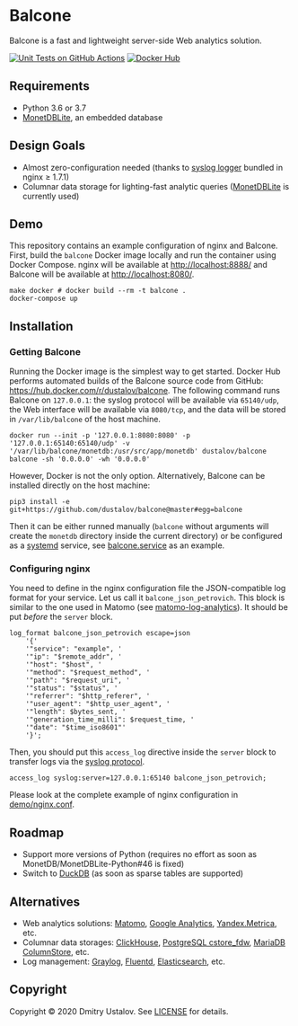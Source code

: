 # Balcone

Balcone is a fast and lightweight server-side Web analytics solution.

[![Unit Tests on GitHub Actions][github_tests_badge]][github_tests_link] [![Docker Hub][docker_hub_badge]][docker_hub_link]

[github_tests_badge]: https://github.com/dustalov/balcone/workflows/Unit%20Tests/badge.svg?branch=master
[github_tests_link]: https://github.com/dustalov/balcone/actions?query=workflow%3A%22Unit+Tests%22
[docker_hub_badge]: https://img.shields.io/docker/pulls/dustalov/balcone
[docker_hub_link]: https://hub.docker.com/r/dustalov/balcone

## Requirements

* Python 3.6 or 3.7
* [MonetDBLite](https://github.com/monetDB/MonetDBLite-Python), an embedded database

## Design Goals

* Almost zero-configuration needed (thanks to [syslog logger](https://nginx.org/en/docs/syslog.html) bundled in nginx &geq; 1.7.1)
* Columnar data storage for lighting-fast analytic queries ([MonetDBLite](https://github.com/monetDB/MonetDBLite-Python) is currently used)

## Demo

This repository contains an example configuration of nginx and Balcone. First, build the `balcone` Docker image locally and run the container using Docker Compose. nginx will be available at <http://localhost:8888/> and Balcone will be available at <http://localhost:8080/>.

```shell
make docker # docker build --rm -t balcone .
docker-compose up
```

## Installation

### Getting Balcone

Running the Docker image is the simplest way to get started. Docker Hub performs automated builds of the Balcone source code from GitHub: <https://hub.docker.com/r/dustalov/balcone>. The following command runs Balcone on `127.0.0.1`: the syslog protocol will be available via `65140/udp`, the Web interface will be available via `8080/tcp`, and the data will be stored in `/var/lib/balcone` of the host machine.

```shell
docker run --init -p '127.0.0.1:8080:8080' -p '127.0.0.1:65140:65140/udp' -v '/var/lib/balcone/monetdb:/usr/src/app/monetdb' dustalov/balcone balcone -sh '0.0.0.0' -wh '0.0.0.0'
```

However, Docker is not the only option. Alternatively, Balcone can be installed directly on the host machine:

```shell
pip3 install -e git+https://github.com/dustalov/balcone@master#egg=balcone
```

Then it can be either runned manually (`balcone` without arguments will create the `monetdb` directory inside the current directory) or be configured as a [systemd](https://systemd.io/) service, see [balcone.service](balcone.service) as an example.

### Configuring nginx

You need to define in the nginx configuration file the JSON-compatible log format for your service. Let us call it `balcone_json_petrovich`. This block is similar to the one used in Matomo (see [matomo-log-analytics](https://github.com/matomo-org/matomo-log-analytics)). It should be put *before* the `server` block.

```Nginx
log_format balcone_json_petrovich escape=json
    '{'
    '"service": "example", '
    '"ip": "$remote_addr", '
    '"host": "$host", '
    '"method": "$request_method", '
    '"path": "$request_uri", '
    '"status": "$status", '
    '"referrer": "$http_referer", '
    '"user_agent": "$http_user_agent", '
    '"length": $bytes_sent, '
    '"generation_time_milli": $request_time, '
    '"date": "$time_iso8601"'
    '}';
```

Then, you should put this `access_log` directive inside the `server` block to transfer logs via the [syslog protocol](https://nginx.org/en/docs/syslog.html).

```Nginx
access_log syslog:server=127.0.0.1:65140 balcone_json_petrovich;
```

Please look at the complete example of nginx configuration in [demo/nginx.conf](demo/nginx.conf).

## Roadmap

* Support more versions of Python (requires no effort as soon as MonetDB/MonetDBLite-Python#46 is fixed)
* Switch to [DuckDB](https://github.com/cwida/duckdb) (as soon as sparse tables are supported)

## Alternatives

* Web analytics solutions: [Matomo](https://matomo.org/), [Google Analytics](http://google.com/analytics/), [Yandex.Metrica](https://metrica.yandex.com/), etc.
* Columnar data storages: [ClickHouse](https://clickhouse.tech/), [PostgreSQL cstore_fdw](https://github.com/citusdata/cstore_fdw), [MariaDB ColumnStore](https://mariadb.com/kb/en/mariadb-columnstore/), etc.
* Log management: [Graylog](https://www.graylog.org/), [Fluentd](https://www.fluentd.org/), [Elasticsearch](https://github.com/elastic/elasticsearch), etc.

## Copyright

Copyright &copy; 2020 Dmitry Ustalov. See [LICENSE](LICENSE) for details.
